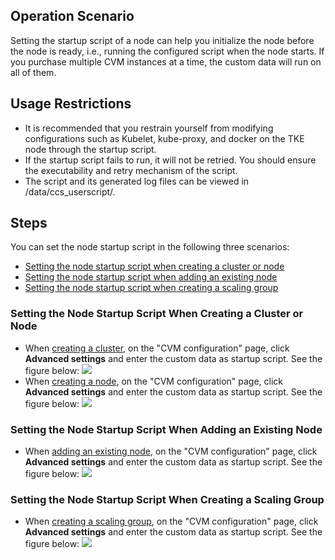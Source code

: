 ## Operation Scenario

Setting the startup script of a node can help you initialize the node before the node is ready, i.e., running the configured script when the node starts. If you purchase multiple CVM instances at a time, the custom data will run on all of them.

## Usage Restrictions

- It is recommended that you restrain yourself from modifying configurations such as Kubelet, kube-proxy, and docker on the TKE node through the startup script.
- If the startup script fails to run, it will not be retried. You should ensure the executability and retry mechanism of the script.
- The script and its generated log files can be viewed in /data/ccs_userscript/.

## Steps

You can set the node startup script in the following three scenarios:
- [Setting the node startup script when creating a cluster or node](#CreateClusterOrCreateNode)
- [Setting the node startup script when adding an existing node](#CreateCVM)
- [Setting the node startup script when creating a scaling group](#CreateFlexGroup)

<span id="CreateClusterOrCreateNode"></span>
### Setting the Node Startup Script When Creating a Cluster or Node

- When [creating a cluster](https://cloud.tencent.com/document/product/457/32189), on the "CVM configuration" page, click **Advanced settings** and enter the custom data as startup script. See the figure below:
![](https://main.qcloudimg.com/raw/560dcc9134c038e134eb5bc51e97c509.png)
- When [creating a node](https://cloud.tencent.com/document/product/457/32203), on the "CVM configuration" page, click **Advanced settings** and enter the custom data as startup script. See the figure below:
![](https://main.qcloudimg.com/raw/ad152b5cfe371fbc973a7174658eea04.png)

<span id="CreateCVM"></span>
### Setting the Node Startup Script When Adding an Existing Node

- When [adding an existing node](https://cloud.tencent.com/document/product/457/32203#addExistingNode), on the "CVM configuration" page, click **Advanced settings** and enter the custom data as startup script. See the figure below:
![](https://main.qcloudimg.com/raw/ad152b5cfe371fbc973a7174658eea04.png)

<span id="CreateFlexGroup"></span>
### Setting the Node Startup Script When Creating a Scaling Group

- When [creating a scaling group](https://cloud.tencent.com/document/product/457/32190#AutomaticAddAndRemove), on the "CVM configuration" page, click **Advanced settings** and enter the custom data as startup script. See the figure below:
![](https://main.qcloudimg.com/raw/560dcc9134c038e134eb5bc51e97c509.png)




